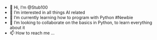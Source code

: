 - 👋 Hi, I’m @Stub100
- 👀 I’m interested in all things AI related
- 🌱 I’m currently learning how to program with Python #Newbie
- 💞️ I’m looking to collaborate on the basics in Python, to learn everything about it
- 📫 How to reach me ...

<!---
Stub100/Stub100 is a ✨ special ✨ repository because its `README.md` (this file) appears on your GitHub profile.
You can click the Preview link to take a look at your changes.
--->
